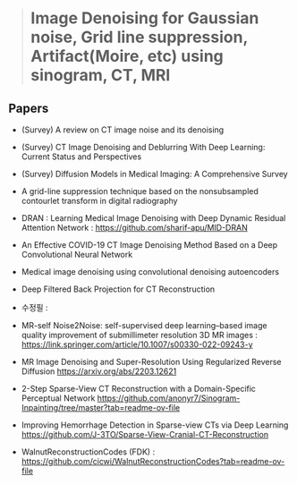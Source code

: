 > # Image Denoising for Gaussian noise, Grid line suppression, Artifact(Moire, etc) using sinogram, CT, MRI

## Papers
- (Survey) A review on CT image noise and its denoising
- (Survey) CT Image Denoising and Deblurring With Deep Learning: Current Status and Perspectives
- (Survey) Diffusion Models in Medical Imaging: A Comprehensive Survey
- A grid-line suppression technique based on the nonsubsampled contourlet transform in digital radiography
- DRAN : Learning Medical Image Denoising with Deep Dynamic Residual Attention Network : https://github.com/sharif-apu/MID-DRAN
- An Effective COVID-19 CT Image Denoising Method Based on a Deep Convolutional Neural Network
- Medical image denoising using convolutional denoising autoencoders
- Deep Filtered Back Projection for CT Reconstruction

- 수정필 :
- MR-self Noise2Noise: self-supervised deep learning–based image quality improvement of submillimeter resolution 3D MR images : https://link.springer.com/article/10.1007/s00330-022-09243-y
- MR Image Denoising and Super-Resolution Using Regularized Reverse Diffusion https://arxiv.org/abs/2203.12621

- 2-Step Sparse-View CT Reconstruction with a Domain-Specific Perceptual Network https://github.com/anonyr7/Sinogram-Inpainting/tree/master?tab=readme-ov-file
- Improving Hemorrhage Detection in Sparse-view CTs via Deep Learning https://github.com/J-3TO/Sparse-View-Cranial-CT-Reconstruction
- WalnutReconstructionCodes (FDK) : https://github.com/cicwi/WalnutReconstructionCodes?tab=readme-ov-file
